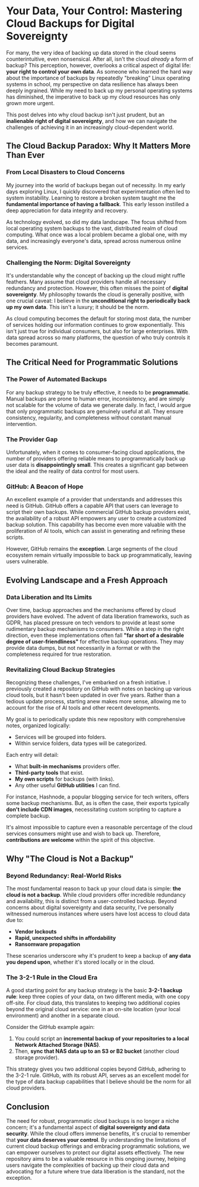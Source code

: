 # Your Data, Your Control: Mastering Cloud Backups for Digital Sovereignty

For many, the very idea of backing up data stored in the cloud seems counterintuitive, even nonsensical. After all, isn't the cloud *already* a form of backup? This perception, however, overlooks a critical aspect of digital life: **your right to control your own data**. As someone who learned the hard way about the importance of backups by repeatedly "breaking" Linux operating systems in school, my perspective on data resilience has always been deeply ingrained. While my need to back up my personal operating systems has diminished, the imperative to back up my cloud resources has only grown more urgent.

This post delves into why cloud backup isn't just prudent, but an **inalienable right of digital sovereignty**, and how we can navigate the challenges of achieving it in an increasingly cloud-dependent world.

## The Cloud Backup Paradox: Why It Matters More Than Ever

### From Local Disasters to Cloud Concerns

My journey into the world of backups began out of necessity. In my early days exploring Linux, I quickly discovered that experimentation often led to system instability. Learning to restore a broken system taught me the **fundamental importance of having a fallback**. This early lesson instilled a deep appreciation for data integrity and recovery.

As technology evolved, so did my data landscape. The focus shifted from local operating system backups to the vast, distributed realm of cloud computing. What once was a local problem became a global one, with my data, and increasingly everyone's data, spread across numerous online services.

### Challenging the Norm: Digital Sovereignty

It's understandable why the concept of backing up the cloud might ruffle feathers. Many assume that cloud providers handle all necessary redundancy and protection. However, this often misses the point of **digital sovereignty**. My philosophy towards the cloud is generally positive, with one crucial caveat: I believe in the **unconditional right to periodically back up my own data**. This isn't a luxury; it should be the norm.

As cloud computing becomes the default for storing most data, the number of services holding our information continues to grow exponentially. This isn't just true for individual consumers, but also for large enterprises. With data spread across so many platforms, the question of who truly controls it becomes paramount.

## The Critical Need for Programmatic Solutions

### The Power of Automated Backups

For any backup strategy to be truly effective, it needs to be **programmatic**. Manual backups are prone to human error, inconsistency, and are simply not scalable for the volume of data we generate daily. In fact, I would argue that only programmatic backups are genuinely useful at all. They ensure consistency, regularity, and completeness without constant manual intervention.

### The Provider Gap

Unfortunately, when it comes to consumer-facing cloud applications, the number of providers offering reliable means to programmatically back up user data is **disappointingly small**. This creates a significant gap between the ideal and the reality of data control for most users.

### GitHub: A Beacon of Hope

An excellent example of a provider that understands and addresses this need is GitHub. GitHub offers a capable API that users can leverage to script their own backups. While commercial GitHub backup providers exist, the availability of a robust API empowers any user to create a customized backup solution. This capability has become even more valuable with the proliferation of AI tools, which can assist in generating and refining these scripts.

However, GitHub remains the **exception**. Large segments of the cloud ecosystem remain virtually impossible to back up programmatically, leaving users vulnerable.

## Evolving Landscape and a Fresh Approach

### Data Liberation and Its Limits

Over time, backup approaches and the mechanisms offered by cloud providers have evolved. The advent of data liberation frameworks, such as GDPR, has placed pressure on tech vendors to provide at least some rudimentary backup mechanisms to consumers. While a step in the right direction, even these implementations often fall **"far short of a desirable degree of user-friendliness"** for effective backup operations. They may provide data dumps, but not necessarily in a format or with the completeness required for true restoration.

### Revitalizing Cloud Backup Strategies

Recognizing these challenges, I've embarked on a fresh initiative. I previously created a repository on GitHub with notes on backing up various cloud tools, but it hasn't been updated in over five years. Rather than a tedious update process, starting anew makes more sense, allowing me to account for the rise of AI tools and other recent developments.

My goal is to periodically update this new repository with comprehensive notes, organized logically:
- Services will be grouped into folders.
- Within service folders, data types will be categorized.

Each entry will detail:
- What **built-in mechanisms** providers offer.
- **Third-party tools** that exist.
- **My own scripts** for backups (with links).
- Any other useful **GitHub utilities** I can find.

For instance, Hashnode, a popular blogging service for tech writers, offers some backup mechanisms. But, as is often the case, their exports typically **don't include CDN images**, necessitating custom scripting to capture a complete backup.

It's almost impossible to capture even a reasonable percentage of the cloud services consumers might use and wish to back up. Therefore, **contributions are welcome** within the spirit of this objective.

## Why "The Cloud is Not a Backup"

### Beyond Redundancy: Real-World Risks

The most fundamental reason to back up your cloud data is simple: **the cloud is not a backup**. While cloud providers offer incredible redundancy and availability, this is distinct from a user-controlled backup. Beyond concerns about digital sovereignty and data security, I've personally witnessed numerous instances where users have lost access to cloud data due to:
- **Vendor lockouts**
- **Rapid, unexpected shifts in affordability**
- **Ransomware propagation**

These scenarios underscore why it's prudent to keep a backup of **any data you depend upon**, whether it's stored locally or in the cloud.

### The 3-2-1 Rule in the Cloud Era

A good starting point for any backup strategy is the basic **3-2-1 backup rule**: keep three copies of your data, on two different media, with one copy off-site. For cloud data, this translates to keeping two additional copies beyond the original cloud service: one in an on-site location (your local environment) and another in a separate cloud.

Consider the GitHub example again:
1.  You could script an **incremental backup of your repositories to a local Network Attached Storage (NAS)**.
2.  Then, **sync that NAS data up to an S3 or B2 bucket** (another cloud storage provider).

This strategy gives you two additional copies beyond GitHub, adhering to the 3-2-1 rule. GitHub, with its robust API, serves as an excellent model for the type of data backup capabilities that I believe should be the norm for all cloud providers.

## Conclusion

The need for robust, programmatic cloud backups is no longer a niche concern; it's a fundamental aspect of **digital sovereignty and data security**. While the cloud offers immense benefits, it's crucial to remember that **your data deserves your control**. By understanding the limitations of current cloud backup offerings and embracing programmatic solutions, we can empower ourselves to protect our digital assets effectively. The new repository aims to be a valuable resource in this ongoing journey, helping users navigate the complexities of backing up their cloud data and advocating for a future where true data liberation is the standard, not the exception.